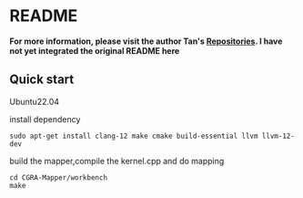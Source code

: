 # README

**For more information, please visit the author Tan's [Repositories](https://github.com/tancheng/CGRA-Mapper). I have not yet integrated the original README here**

## Quick start

Ubuntu22.04

install dependency
```
sudo apt-get install clang-12 make cmake build-essential llvm llvm-12-dev
```
build the mapper,compile the kernel.cpp and do mapping
```
cd CGRA-Mapper/workbench
make
```
